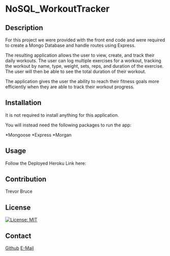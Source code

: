 # NoSQL_WorkoutTracker

## Description

For this project we were provided with the front end code and were required to create a Mongo Database and handle routes using Express. 

The resulting application allows the user to view, create, and track their daily workouts. The user can log multiple exercises for a workout, tracking the workout by name, type, weight, sets, reps, and duration of the exercise. The user will then be able to see the total duration of their workout.

The application gives the user the ability to reach their fitness goals more efficiently when they are able to track their workout progress. 

## Installation

It is not required to install anything for this application.

You will instead need the following packages to run the app:

 *Mongoose
 *Express
 *Morgan

## Usage

Follow the Deployed Heroku Link here:

## Contribution

Trevor  Bruce

## License

[![License: MIT](https://img.shields.io/badge/License-MIT-yellow.svg)](https://opensource.org/licenses/MIT)

## Contact

<a href="https://github.com/">Github</a>
<a href="mailto:tbnyk03@gmail.com">E-Mail</a>